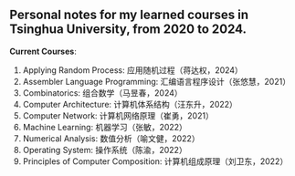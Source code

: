 ## Personal notes for my learned courses in Tsinghua University, from 2020 to 2024.

**Current Courses**:
1. Applying Random Process: 应用随机过程（蒋达权，2024）
2. Assembler Language Programming: 汇编语言程序设计（张悠慧，2021）
3. Combinatorics: 组合数学（马昱春，2024）
4. Computer Architecture: 计算机体系结构（汪东升，2022）
5. Computer Network: 计算机网络原理（崔勇，2021）
6. Machine Learning: 机器学习（张敏，2022）
7. Numerical Analysis: 数值分析（喻文健，2022）
8. Operating System: 操作系统（陈渝，2022）
9. Principles of Computer Composition: 计算机组成原理（刘卫东，2022）
